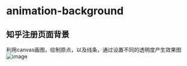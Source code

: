 # animation-background
知乎注册页面背景
----
利用canvas画图，绘制原点，以及线条，通过设置不同的透明度产生效果图
![image](https://ws2.sinaimg.cn/large/006tKfTcly1fguda2miqij316i0y6tys.jpg)
